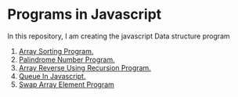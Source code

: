 # Programs in Javascript
In this repository, I am creating the javascript Data structure program <br />
1. [Array Sorting Program.](https://github.com/jeetu-sah/javascript-interview-programs/blob/main/array_sort.html)   <br />
2. [Palindrome Number Program.](https://github.com/jeetu-sah/javascript-interview-programs/blob/main/palindrome-program.html)  <br />
3. [Array Reverse Using Recursion Program.](https://en.wikipedia.org/wiki/Object-relational_mapping)  <br />
4. [Queue In Javascript.](https://en.wikipedia.org/wiki/Object-relational_mapping)  <br />
5. [Swap Array Element Program](https://github.com/jeetu-sah/javascript_programs/blob/main/swap_array_element.html)  <br />


